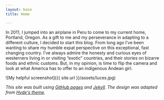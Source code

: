 ```yaml
---
layout: base
title: Home

---
```


In 2011, I jumped into an airplane in Peru to come to my current home, Portland, Oregon. As a gift to me and my perseverance in adapting to a different culture, I decided to start this blog. From long ago I’ve been wanting to share my humble expat perspective on this exceptional, fast changing country. I’ve always admire the honesty and curious eyes of westerners living in or visiting “exotic” countries, and their stories on bizarre foods and ethnic customs. But, in my opinion, is time to flip the camera and look at what America has to offer to an indigenous Andean girl.

![My helpful screenshot]({{ site.url }}/assets/luces.jpg)


*This site was built using [GitHub pages](https://pages.github.com/) and [Jekyll](http://jekyllrb.com/). The design was adapted from [Hyde's theme](https://github.com/poole/hyde).*
